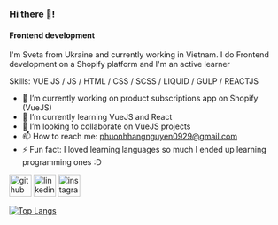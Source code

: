 ### Hi there 👋!
#### Frontend development

I'm Sveta from Ukraine and currently working in Vietnam. I do Frontend development on a Shopify platform and I'm an active learner

Skills: VUE JS / JS / HTML / CSS / SCSS / LIQUID / GULP / REACTJS

- 🔭 I’m currently working on product subscriptions app on Shopify (VueJS) 
- 🌱 I’m currently learning VueJS and React 
- 👯 I’m looking to collaborate on VueJS projects 
- 📫 How to reach me: phuonhhangnguyen0929@gmail.com 
- ⚡ Fun fact: I loved learning languages so much I ended up learning programming ones :D 


[<img src='https://cdn.jsdelivr.net/npm/simple-icons@3.0.1/icons/github.svg' alt='github' height='40'>](https://github.com/svetanguyen)  [<img src='https://cdn.jsdelivr.net/npm/simple-icons@3.0.1/icons/linkedin.svg' alt='linkedin' height='40'>](https://www.linkedin.com/in/sveta-nguyen-493a42218/)  [<img src='https://cdn.jsdelivr.net/npm/simple-icons@3.0.1/icons/instagram.svg' alt='instagram' height='40'>](https://www.instagram.com/svetocentrism/)  

[![Top Langs](https://github-readme-stats.vercel.app/api/top-langs/?username=svetanguyen)](https://github.com/anuraghazra/github-readme-stats)

